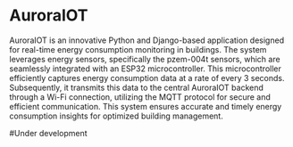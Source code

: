 # AuroraIOT
AuroraIOT is an innovative Python and Django-based application designed for real-time energy consumption monitoring in buildings. The system leverages energy sensors, specifically the pzem-004t sensors, which are seamlessly integrated with an ESP32 microcontroller. This microcontroller efficiently captures energy consumption data at a rate of every 3 seconds. Subsequently, it transmits this data to the central AuroraIOT backend through a Wi-Fi connection, utilizing the MQTT protocol for secure and efficient communication. This system ensures accurate and timely energy consumption insights for optimized building management.

#Under development
